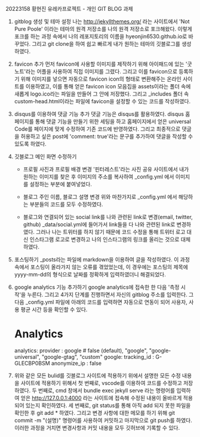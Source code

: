 20223158 황현진 
유레카프로젝트 - 개인 GIT BLOG 과제

1. gitblog 생성 및 테마 설정
    나는 http://jekyllthemes.org/ 라는 사이트에서 'Not Pure Poole' 이라는 테마의 원격 저장소를 나의 원격 저장소로 포크해왔다. 이렇게 포크를 하는 과정 속에서 나의 레포지토리의 이름을 hyeonjin6530.github.io로 바꾸었다. 그리고 git clone을 하여 쉽고 빠르게 내가 원하는 테마의 깃블로그를 생성하였다.

2. favicon 추가
    먼저 favicon에 사용할 이미지를 제작하기 위해 아이패드에 있는 '굿노트'라는 어플을 사용하여 직접 이미지를 그렸다. 
    그리고 이를 favicon으로 등록하기 위해 이미지를 넣으면 자동으로 favicon icon의 형태로 변환해주는 온라인 사이트를 이용하였고, 이를 통해 얻은 favicon icon 모음집을 assets이라는 폴더 속에 새롭게 logo.ico라는 파일을 만들어 그 안에 저장했다.
    그리고 _includes 폴더 속 custom-head.html이라는 파일에 favicon을 설정할 수 있는 코드를 작성하였다.

3. disqus를 이용하여 댓글 기능 추가
    댓글 기능은 disqus를 활용하였다. disqus 홈페이지를 통해 댓글 기능을 만들기 위한 세팅을 하고 홈페이지에서 얻은 universal Code를 페이지에 맞게 수정하여 기존 코드에 반영하였다. 그리고 최종적으로 댓글을 허용하고 싶은 post에 'comment: true'라는 문구를 추가하여 댓글을 작성할 수 있도록 하였다.

4. 깃블로그 메인 화면 수정하기
    - 프로필 사진과 프로필 배경 변경
      '핀터레스트'라는 사진 공유 사이트에서 내가 원하는 이미지를 찾은 후 이미지의 주소를 복사하여 _config.yml 에서 이미지를 설정하는 부분에 붙여넣었다.

    - 블로그 주인 이름, 블로그 설명 변경
       위와 마찬가지로 _config.yml 에서 해당하는 부분들의 코드를 모두 수정하였다.

    - 블로그와 연결되어 있는 social link를 나와 관련된 link로 변경(email, twitter, github)
       _data/social.yml에 들어가서 link들을 다 나와 관련된 link로 변경하였다. 그러나 나는 트위터를 하지 않기 때문에 코드 수정을 통해 트위터 로고 대신 인스타그램 로고로 변경하고 나의 인스타그램의 링크를 올리는 것으로 대체하였다.

5. 포스팅하기
    _posts라는 파일에 markdown을 이용하여 글을 작성하였다.
    이 과정 속에서 포스팅이 올라가지 않는 오류를 겪었었는데, 이 경우에는 포스팅의 제목에 yyyy-mm-dd의 형식으로 날짜를 정확하게 입력하였더니 해결되었다.

6. google analytics 기능 추가하기
    google analytics에 접속한 한 다음 '측정 시작'을 누른다. 그리고 4가지 단계를 진행하면서 자신의 gitblog 주소를 입력한다.
    그 다음 _config.yml 파일에 아래의 코드를 입력하면 자동으로 연동이 되어 사용자, 사용 평균 시간 등을 확인할 수 있다.
    # Analytics
    analytics:
    provider               : google
                            # false (default), "google", "google-universal", "google-gtag", "custom"
    google:
        tracking_id          : G-GLECBP0BSM
        anonymize_ip         : false 


7. 위와 같은 모든 bulid를 깃블로그 사이트에 적용하기
    위에서 설명한 모든 수정 내용을 사이트에 적용하기 위해서
    첫 번째로, vscode를 이용하여 코드를 수정하고 저장하였다.
    두 번째로, cmd 창에서 bundle exec jekyll serve 라는 명령어를 입력하여 얻은 http://127.0.0.1:4000 라는 사이트에 접속해 수정된 내용이 올바르게 적용되어 있는지 확인하였다.
    세 번째로, git status를 통해 아직 add 되지 못한 파일을 확인한 후 git add * 하였다. 그리고 변경 사항에 대한 메모를 하기 위해 git commit -m "(설명)" 명령어를 사용하여 커밋하고 마지막으로 git push를 하였다.
    이러한 과정을 거치면 변경사항과 커밋 내용을 모두 깃허브에 기록할 수 있다.